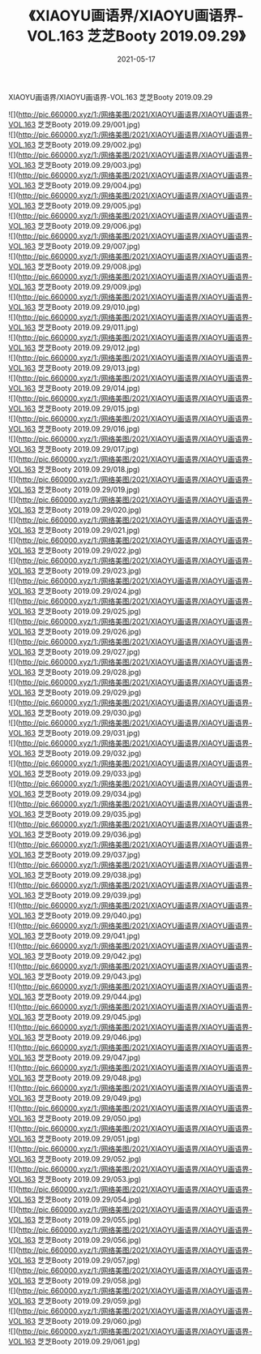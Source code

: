 ﻿---
layout: post
title:  《XIAOYU画语界/XIAOYU画语界-VOL.163 芝芝Booty 2019.09.29》
date:   2021-05-17
img: http://pic.660000.xyz/1:/网络美图/2021/XIAOYU画语界/XIAOYU画语界-VOL.163 芝芝Booty 2019.09.29/000.jpg
categories: [美女, 清纯, 唯美]
---

XIAOYU画语界/XIAOYU画语界-VOL.163 芝芝Booty 2019.09.29

 ![](http://pic.660000.xyz/1:/网络美图/2021/XIAOYU画语界/XIAOYU画语界-VOL.163 芝芝Booty 2019.09.29/001.jpg) <br>![](http://pic.660000.xyz/1:/网络美图/2021/XIAOYU画语界/XIAOYU画语界-VOL.163 芝芝Booty 2019.09.29/002.jpg) <br>![](http://pic.660000.xyz/1:/网络美图/2021/XIAOYU画语界/XIAOYU画语界-VOL.163 芝芝Booty 2019.09.29/003.jpg) <br>![](http://pic.660000.xyz/1:/网络美图/2021/XIAOYU画语界/XIAOYU画语界-VOL.163 芝芝Booty 2019.09.29/004.jpg) <br>![](http://pic.660000.xyz/1:/网络美图/2021/XIAOYU画语界/XIAOYU画语界-VOL.163 芝芝Booty 2019.09.29/005.jpg) <br>![](http://pic.660000.xyz/1:/网络美图/2021/XIAOYU画语界/XIAOYU画语界-VOL.163 芝芝Booty 2019.09.29/006.jpg) <br>![](http://pic.660000.xyz/1:/网络美图/2021/XIAOYU画语界/XIAOYU画语界-VOL.163 芝芝Booty 2019.09.29/007.jpg) <br>![](http://pic.660000.xyz/1:/网络美图/2021/XIAOYU画语界/XIAOYU画语界-VOL.163 芝芝Booty 2019.09.29/008.jpg) <br>![](http://pic.660000.xyz/1:/网络美图/2021/XIAOYU画语界/XIAOYU画语界-VOL.163 芝芝Booty 2019.09.29/009.jpg) <br>![](http://pic.660000.xyz/1:/网络美图/2021/XIAOYU画语界/XIAOYU画语界-VOL.163 芝芝Booty 2019.09.29/010.jpg) <br>![](http://pic.660000.xyz/1:/网络美图/2021/XIAOYU画语界/XIAOYU画语界-VOL.163 芝芝Booty 2019.09.29/011.jpg) <br>![](http://pic.660000.xyz/1:/网络美图/2021/XIAOYU画语界/XIAOYU画语界-VOL.163 芝芝Booty 2019.09.29/012.jpg) <br>![](http://pic.660000.xyz/1:/网络美图/2021/XIAOYU画语界/XIAOYU画语界-VOL.163 芝芝Booty 2019.09.29/013.jpg) <br>![](http://pic.660000.xyz/1:/网络美图/2021/XIAOYU画语界/XIAOYU画语界-VOL.163 芝芝Booty 2019.09.29/014.jpg) <br>![](http://pic.660000.xyz/1:/网络美图/2021/XIAOYU画语界/XIAOYU画语界-VOL.163 芝芝Booty 2019.09.29/015.jpg) <br>![](http://pic.660000.xyz/1:/网络美图/2021/XIAOYU画语界/XIAOYU画语界-VOL.163 芝芝Booty 2019.09.29/016.jpg) <br>![](http://pic.660000.xyz/1:/网络美图/2021/XIAOYU画语界/XIAOYU画语界-VOL.163 芝芝Booty 2019.09.29/017.jpg) <br>![](http://pic.660000.xyz/1:/网络美图/2021/XIAOYU画语界/XIAOYU画语界-VOL.163 芝芝Booty 2019.09.29/018.jpg) <br>![](http://pic.660000.xyz/1:/网络美图/2021/XIAOYU画语界/XIAOYU画语界-VOL.163 芝芝Booty 2019.09.29/019.jpg) <br>![](http://pic.660000.xyz/1:/网络美图/2021/XIAOYU画语界/XIAOYU画语界-VOL.163 芝芝Booty 2019.09.29/020.jpg) <br>![](http://pic.660000.xyz/1:/网络美图/2021/XIAOYU画语界/XIAOYU画语界-VOL.163 芝芝Booty 2019.09.29/021.jpg) <br>![](http://pic.660000.xyz/1:/网络美图/2021/XIAOYU画语界/XIAOYU画语界-VOL.163 芝芝Booty 2019.09.29/022.jpg) <br>![](http://pic.660000.xyz/1:/网络美图/2021/XIAOYU画语界/XIAOYU画语界-VOL.163 芝芝Booty 2019.09.29/023.jpg) <br>![](http://pic.660000.xyz/1:/网络美图/2021/XIAOYU画语界/XIAOYU画语界-VOL.163 芝芝Booty 2019.09.29/024.jpg) <br>![](http://pic.660000.xyz/1:/网络美图/2021/XIAOYU画语界/XIAOYU画语界-VOL.163 芝芝Booty 2019.09.29/025.jpg) <br>![](http://pic.660000.xyz/1:/网络美图/2021/XIAOYU画语界/XIAOYU画语界-VOL.163 芝芝Booty 2019.09.29/026.jpg) <br>![](http://pic.660000.xyz/1:/网络美图/2021/XIAOYU画语界/XIAOYU画语界-VOL.163 芝芝Booty 2019.09.29/027.jpg) <br>![](http://pic.660000.xyz/1:/网络美图/2021/XIAOYU画语界/XIAOYU画语界-VOL.163 芝芝Booty 2019.09.29/028.jpg) <br>![](http://pic.660000.xyz/1:/网络美图/2021/XIAOYU画语界/XIAOYU画语界-VOL.163 芝芝Booty 2019.09.29/029.jpg) <br>![](http://pic.660000.xyz/1:/网络美图/2021/XIAOYU画语界/XIAOYU画语界-VOL.163 芝芝Booty 2019.09.29/030.jpg) <br>![](http://pic.660000.xyz/1:/网络美图/2021/XIAOYU画语界/XIAOYU画语界-VOL.163 芝芝Booty 2019.09.29/031.jpg) <br>![](http://pic.660000.xyz/1:/网络美图/2021/XIAOYU画语界/XIAOYU画语界-VOL.163 芝芝Booty 2019.09.29/032.jpg) <br>![](http://pic.660000.xyz/1:/网络美图/2021/XIAOYU画语界/XIAOYU画语界-VOL.163 芝芝Booty 2019.09.29/033.jpg) <br>![](http://pic.660000.xyz/1:/网络美图/2021/XIAOYU画语界/XIAOYU画语界-VOL.163 芝芝Booty 2019.09.29/034.jpg) <br>![](http://pic.660000.xyz/1:/网络美图/2021/XIAOYU画语界/XIAOYU画语界-VOL.163 芝芝Booty 2019.09.29/035.jpg) <br>![](http://pic.660000.xyz/1:/网络美图/2021/XIAOYU画语界/XIAOYU画语界-VOL.163 芝芝Booty 2019.09.29/036.jpg) <br>![](http://pic.660000.xyz/1:/网络美图/2021/XIAOYU画语界/XIAOYU画语界-VOL.163 芝芝Booty 2019.09.29/037.jpg) <br>![](http://pic.660000.xyz/1:/网络美图/2021/XIAOYU画语界/XIAOYU画语界-VOL.163 芝芝Booty 2019.09.29/038.jpg) <br>![](http://pic.660000.xyz/1:/网络美图/2021/XIAOYU画语界/XIAOYU画语界-VOL.163 芝芝Booty 2019.09.29/039.jpg) <br>![](http://pic.660000.xyz/1:/网络美图/2021/XIAOYU画语界/XIAOYU画语界-VOL.163 芝芝Booty 2019.09.29/040.jpg) <br>![](http://pic.660000.xyz/1:/网络美图/2021/XIAOYU画语界/XIAOYU画语界-VOL.163 芝芝Booty 2019.09.29/041.jpg) <br>![](http://pic.660000.xyz/1:/网络美图/2021/XIAOYU画语界/XIAOYU画语界-VOL.163 芝芝Booty 2019.09.29/042.jpg) <br>![](http://pic.660000.xyz/1:/网络美图/2021/XIAOYU画语界/XIAOYU画语界-VOL.163 芝芝Booty 2019.09.29/043.jpg) <br>![](http://pic.660000.xyz/1:/网络美图/2021/XIAOYU画语界/XIAOYU画语界-VOL.163 芝芝Booty 2019.09.29/044.jpg) <br>![](http://pic.660000.xyz/1:/网络美图/2021/XIAOYU画语界/XIAOYU画语界-VOL.163 芝芝Booty 2019.09.29/045.jpg) <br>![](http://pic.660000.xyz/1:/网络美图/2021/XIAOYU画语界/XIAOYU画语界-VOL.163 芝芝Booty 2019.09.29/046.jpg) <br>![](http://pic.660000.xyz/1:/网络美图/2021/XIAOYU画语界/XIAOYU画语界-VOL.163 芝芝Booty 2019.09.29/047.jpg) <br>![](http://pic.660000.xyz/1:/网络美图/2021/XIAOYU画语界/XIAOYU画语界-VOL.163 芝芝Booty 2019.09.29/048.jpg) <br>![](http://pic.660000.xyz/1:/网络美图/2021/XIAOYU画语界/XIAOYU画语界-VOL.163 芝芝Booty 2019.09.29/049.jpg) <br>![](http://pic.660000.xyz/1:/网络美图/2021/XIAOYU画语界/XIAOYU画语界-VOL.163 芝芝Booty 2019.09.29/050.jpg) <br>![](http://pic.660000.xyz/1:/网络美图/2021/XIAOYU画语界/XIAOYU画语界-VOL.163 芝芝Booty 2019.09.29/051.jpg) <br>![](http://pic.660000.xyz/1:/网络美图/2021/XIAOYU画语界/XIAOYU画语界-VOL.163 芝芝Booty 2019.09.29/052.jpg) <br>![](http://pic.660000.xyz/1:/网络美图/2021/XIAOYU画语界/XIAOYU画语界-VOL.163 芝芝Booty 2019.09.29/053.jpg) <br>![](http://pic.660000.xyz/1:/网络美图/2021/XIAOYU画语界/XIAOYU画语界-VOL.163 芝芝Booty 2019.09.29/054.jpg) <br>![](http://pic.660000.xyz/1:/网络美图/2021/XIAOYU画语界/XIAOYU画语界-VOL.163 芝芝Booty 2019.09.29/055.jpg) <br>![](http://pic.660000.xyz/1:/网络美图/2021/XIAOYU画语界/XIAOYU画语界-VOL.163 芝芝Booty 2019.09.29/056.jpg) <br>![](http://pic.660000.xyz/1:/网络美图/2021/XIAOYU画语界/XIAOYU画语界-VOL.163 芝芝Booty 2019.09.29/057.jpg) <br>![](http://pic.660000.xyz/1:/网络美图/2021/XIAOYU画语界/XIAOYU画语界-VOL.163 芝芝Booty 2019.09.29/058.jpg) <br>![](http://pic.660000.xyz/1:/网络美图/2021/XIAOYU画语界/XIAOYU画语界-VOL.163 芝芝Booty 2019.09.29/059.jpg) <br>![](http://pic.660000.xyz/1:/网络美图/2021/XIAOYU画语界/XIAOYU画语界-VOL.163 芝芝Booty 2019.09.29/060.jpg) <br>![](http://pic.660000.xyz/1:/网络美图/2021/XIAOYU画语界/XIAOYU画语界-VOL.163 芝芝Booty 2019.09.29/061.jpg) <br>